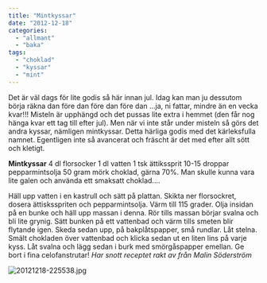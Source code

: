```yaml
---
title: "Mintkyssar"
date: "2012-12-18"
categories: 
  - "allmant"
  - "baka"
tags: 
  - "choklad"
  - "kyssar"
  - "mint"
---
```


Det är väl dags för lite godis så här innan jul. Idag kan man ju dessutom börja räkna dan före dan före dan före dan ...ja, ni fattar, mindre än en vecka kvar!!! Misteln är upphängd och det pussas lite extra i hemmet (den får nog hänga kvar ett tag till efter jul). Men när vi inte står under misteln så görs det andra kyssar, nämligen mintkyssar. Detta härliga godis med det kärleksfulla namnet. Egentligen inte så avancerat och fräscht är det med efter allt sött och kletigt.

**Mintkyssar** 4 dl florsocker 1 dl vatten 1 tsk ättikssprit 10-15 droppar pepparmintsolja 50 gram mörk choklad, gärna 70%. Man skulle kunna vara lite galen och använda ett smaksatt choklad....

Häll upp vatten i en kastrull och sätt på plattan. Skikta ner florsockret, dosera ättisksspriten och pepparmintsolja. Värm till 115 grader. Olja insidan på en bunke och häll upp massan i denna. Rör tills massan börjar svalna och bli lite grynig. Sätt bunken på ett vattenbad och värm tills smeten blir flytande igen. Skeda sedan upp, på bakplåtspapper, små rundlar. Låt stelna. Smält chokladen över vattenbad och klicka sedan ut en liten lins på varje kyss. Låt svalna och lägg sedan i burk med smörgåspapper emellan. Ge bort i fina celofanstrutar! _Har snott receptet rakt av från Malin Söderström_

  
  
![20121218-225538.jpg](/static/img/20121218-225538.jpg)

